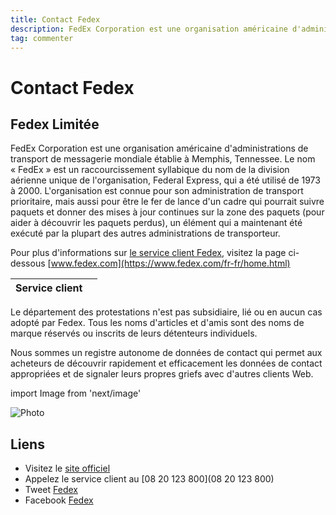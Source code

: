 ```yaml
---
title: Contact Fedex
description: FedEx Corporation est une organisation américaine d'administrations de transport..
tag: commenter
---
```


# Contact Fedex

## Fedex Limitée

FedEx Corporation est une organisation américaine d'administrations de transport de messagerie mondiale établie à Memphis, Tennessee. Le nom « FedEx » est un raccourcissement syllabique du nom de la division aérienne unique de l'organisation, Federal Express, qui a été utilisé de 1973 à 2000. L'organisation est connue pour son administration de transport prioritaire, mais aussi pour être le fer de lance d'un cadre qui pourrait suivre paquets et donner des mises à jour continues sur la zone des paquets (pour aider à découvrir les paquets perdus), un élément qui a maintenant été exécuté par la plupart des autres administrations de transporteur.

Pour plus d'informations sur [le service client Fedex](https://lesservicesclients.fr/fedex/), visitez la page ci-dessous [www.fedex.com](https://www.fedex.com/fr-fr/home.html)

| **Service client** |                                                                                                         |
| ---------- | --------------------------------------------------------------------------------------------------------------------------- |
Le département des protestations n'est pas subsidiaire, lié ou en aucun cas adopté par Fedex. Tous les noms d'articles et d'amis sont des noms de marque réservés ou inscrits de leurs détenteurs individuels.

Nous sommes un registre autonome de données de contact qui permet aux acheteurs de découvrir rapidement et efficacement les données de contact appropriées et de signaler leurs propres griefs avec d'autres clients Web.

import Image from 'next/image'

<Image
  src="/images/fedex.jpg"
  alt="Photo"
  width={210}
  height={80}
  priority
  className="next-image"
/>

## Liens

- Visitez le [site officiel](https://www.fedex.com/fr-fr/home.html)
- Appelez le service client au [08 20 123 800](08 20 123 800)
- Tweet [Fedex](https://twitter.com/FedExEurope)
- Facebook [Fedex](https://www.facebook.com/FedExEurope)

[^1]: Footnote **can have markup**

    and multiple paragraphs.

[^2]: Footnote text.
